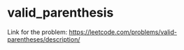 # valid_parenthesis

Link for the problem: https://leetcode.com/problems/valid-parentheses/description/

